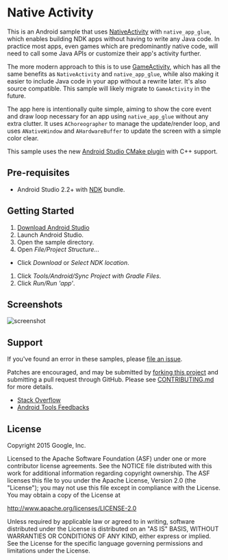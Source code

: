 # Native Activity

This is an Android sample that uses [NativeActivity] with `native_app_glue`,
which enables building NDK apps without having to write any Java code. In
practice most apps, even games which are predominantly native code, will need to
call some Java APIs or customize their app's activity further.

The more modern approach to this is to use [GameActivity], which has all the
same benefits as `NativeActivity` and `native_app_glue`, while also making it
easier to include Java code in your app without a rewrite later. It's also
source compatible. This sample will likely migrate to `GameActivity` in the
future.

The app here is intentionally quite simple, aiming to show the core event and
draw loop necessary for an app using `native_app_glue` without any extra
clutter. It uses `AChoreographer` to manage the update/render loop, and uses
`ANativeWindow` and `AHardwareBuffer` to update the screen with a simple color
clear.

[GameActivity]: https://developer.android.com/games/agdk/game-activity
[NativeActivity]: http://developer.android.com/reference/android/app/NativeActivity.html

This sample uses the new
[Android Studio CMake plugin](http://tools.android.com/tech-docs/external-c-builds)
with C++ support.

## Pre-requisites

- Android Studio 2.2+ with [NDK](https://developer.android.com/ndk/) bundle.

## Getting Started

1. [Download Android Studio](http://developer.android.com/sdk/index.html)
1. Launch Android Studio.
1. Open the sample directory.
1. Open *File/Project Structure...*

- Click *Download* or *Select NDK location*.

1. Click *Tools/Android/Sync Project with Gradle Files*.
1. Click *Run/Run 'app'*.

## Screenshots

![screenshot](screenshot.png)

## Support

If you've found an error in these samples, please
[file an issue](https://github.com/googlesamples/android-ndk/issues/new).

Patches are encouraged, and may be submitted by
[forking this project](https://github.com/googlesamples/android-ndk/fork) and
submitting a pull request through GitHub. Please see
[CONTRIBUTING.md](../CONTRIBUTING.md) for more details.

- [Stack Overflow](http://stackoverflow.com/questions/tagged/android-ndk)
- [Android Tools Feedbacks](http://tools.android.com/feedback)

## License

Copyright 2015 Google, Inc.

Licensed to the Apache Software Foundation (ASF) under one or more contributor
license agreements. See the NOTICE file distributed with this work for
additional information regarding copyright ownership. The ASF licenses this file
to you under the Apache License, Version 2.0 (the "License"); you may not use
this file except in compliance with the License. You may obtain a copy of the
License at

http://www.apache.org/licenses/LICENSE-2.0

Unless required by applicable law or agreed to in writing, software distributed
under the License is distributed on an "AS IS" BASIS, WITHOUT WARRANTIES OR
CONDITIONS OF ANY KIND, either express or implied. See the License for the
specific language governing permissions and limitations under the License.
